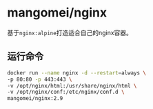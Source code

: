 # mangomei/nginx
基于`nginx:alpine`打造适合自己的nginx容器。

## 运行命令
``` bash
docker run --name nginx -d --restart=always \
-p 80:80 -p 443:443 \
-v /opt/nginx/html:/usr/share/nginx/html \
-v /opt/nginx/conf:/etc/nginx/conf.d \
mangomei/nginx:2.9
```